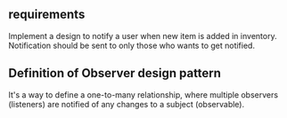 ## requirements

Implement a design to notify a user when new item is added in inventory. </br>
Notification should be sent to only those who wants to get notified. </br>

## Definition of Observer design pattern

It's a way to define a one-to-many relationship, where multiple observers (listeners) are notified of any changes to a subject (observable).

